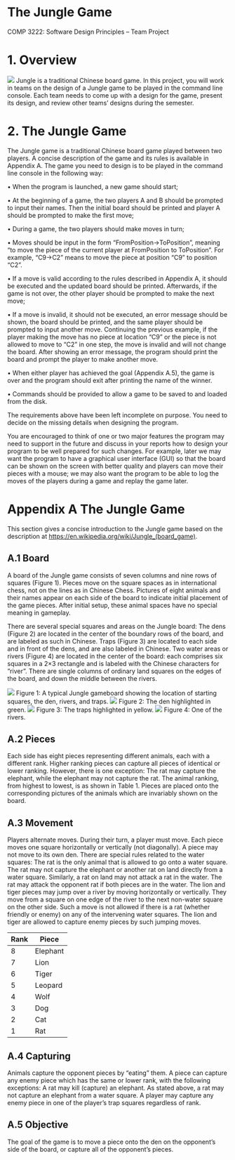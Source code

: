 # The Jungle Game
COMP 3222: Software Design Principles – Team Project

# 1. Overview
<img src="https://github.com/wongkaho2626/TheJungleGame/blob/master/resource/ChessBoard.png"/>
Jungle is a traditional Chinese board game. In this project, you will work in teams on the design of a Jungle game to be played in the command line console. Each team needs to come up with a design for the game, present its design, and review other teams’ designs during the semester.

# 2. The Jungle Game
The Jungle game is a traditional Chinese board game played between two players. A concise description of the game and its rules is available in Appendix A.
The game you need to design is to be played in the command line console in the following way:

• When the program is launched, a new game should start;

• At the beginning of a game, the two players A and B should be prompted to input their names. Then the initial board should be printed and player A should be prompted to make the first move;

• During a game, the two players should make moves in turn;

• Moves should be input in the form “FromPosition->ToPosition”, meaning “to move the
piece of the current player at FromPosition to ToPosition”.
For example, “C9->C2” means to move the piece at position “C9” to position “C2”.

• If a move is valid according to the rules described in Appendix A, it should be executed and the updated board should be printed. Afterwards, if the game is not over, the other player should be prompted to make the next move;

• If a move is invalid, it should not be executed, an error message should be shown, the board should be printed, and the same player should be prompted to input another move.
Continuing the previous example, if the player making the move has no piece at location “C9” or the piece is not allowed to move to “C2” in one step, the move is invalid and will not change the board. After showing an error message, the program should print the board and prompt the player to make another move.

• When either player has achieved the goal (Appendix A.5), the game is over and the program should exit after printing the name of the winner.

• Commands should be provided to allow a game to be saved to and loaded from the disk.

The requirements above have been left incomplete on purpose. You need to decide on the missing details when designing the program.

You are encouraged to think of one or two major features the program may need to support in the future and discuss in your reports how to design your program to be well prepared for such changes. For example, later we may want the program to have a graphical user interface (GUI) so that the board can be shown on the screen with better quality and players can move their pieces with a mouse; we may also want the program to be able to log the moves of the players during a game and replay the game later.

# Appendix A The Jungle Game
This section gives a concise introduction to the Jungle game based on the description at https://en.wikipedia.org/wiki/Jungle_(board_game).

A.1 Board
----------
A board of the Jungle game consists of seven columns and nine rows of squares (Figure 1). Pieces move on the square spaces as in international chess, not on the lines as in Chinese Chess. Pictures of eight animals and their names appear on each side of the board to indicate initial placement of the game pieces. After initial setup, these animal spaces have no special meaning in gameplay.

There are several special squares and areas on the Jungle board: The dens (Figure 2) are located in the center of the boundary rows of the board, and are labeled as such in Chinese. Traps (Figure 3) are located to each side and in front of the dens, and are also labeled in Chinese. Two water areas or rivers (Figure 4) are located in the center of the board: each comprises six squares in a 2×3 rectangle and is labeled with the Chinese characters for ”river”. There are single columns of ordinary land squares on the edges of the board, and down the middle between the rivers.

<img src="https://github.com/wongkaho2626/TheJungleGame/blob/master/resource/Figure%201.png"/>
Figure 1: A typical Jungle gameboard showing the location of starting squares, the den, rivers, and traps.

<img src="https://github.com/wongkaho2626/TheJungleGame/blob/master/resource/Figure%202.png"/>
Figure 2: The den highlighted in green.

<img src="https://github.com/wongkaho2626/TheJungleGame/blob/master/resource/Figure%203.png"/>
Figure 3: The traps highlighted in yellow.

<img src="https://github.com/wongkaho2626/TheJungleGame/blob/master/resource/Figure%204.png"/>
Figure 4: One of the rivers.

A.2 Pieces
----------
Each side has eight pieces representing different animals, each with a different rank. Higher ranking pieces can capture all pieces of identical or lower ranking. However, there is one exception: The rat may capture the elephant, while the elephant may not capture the rat. The animal ranking, from highest to lowest, is as shown in Table 1. Pieces are placed onto the corresponding pictures of the animals which are invariably shown on the board.

A.3 Movement
-------------
Players alternate moves. During their turn, a player must move. Each piece moves one square horizontally or vertically (not diagonally). A piece may not move to its own den. There are special rules related to the water squares: The rat is the only animal that is allowed to go onto a water square. The rat may not capture the elephant or another rat on land directly from a water square. Similarly, a rat on land may not attack a rat in the water. The rat may attack the opponent rat if both pieces are in the water. The lion and tiger pieces may jump over a river by moving horizontally or vertically. They move from a square on one edge of the river to the next non-water square on the other side. Such a move is not allowed if there is a rat (whether friendly or enemy) on any of the intervening water squares. The lion and tiger are allowed to capture enemy pieces by such jumping moves.

| Rank | Piece |
| --- | --- |
| 8 | Elephant |
| 7 | Lion |
| 6 | Tiger |
| 5 | Leopard |
| 4 | Wolf |
| 3 | Dog |
| 2 | Cat |
| 1 | Rat |

A.4 Capturing
-------------
Animals capture the opponent pieces by “eating” them. A piece can capture any enemy piece which has the same or lower rank, with the following exceptions: A rat may kill (capture) an elephant. As stated above, a rat may not capture an elephant from a water square. A player may capture any enemy piece in one of the player’s trap squares regardless of rank.

A.5 Objective
--------------
The goal of the game is to move a piece onto the den on the opponent’s side of the board, or capture all of the opponent’s pieces.
